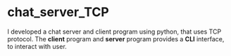 # chat_server_TCP
I developed a chat server and client program using python, that uses TCP protocol.
The **client** program and **server** program provides a **CLI** interface, to interact with user.
